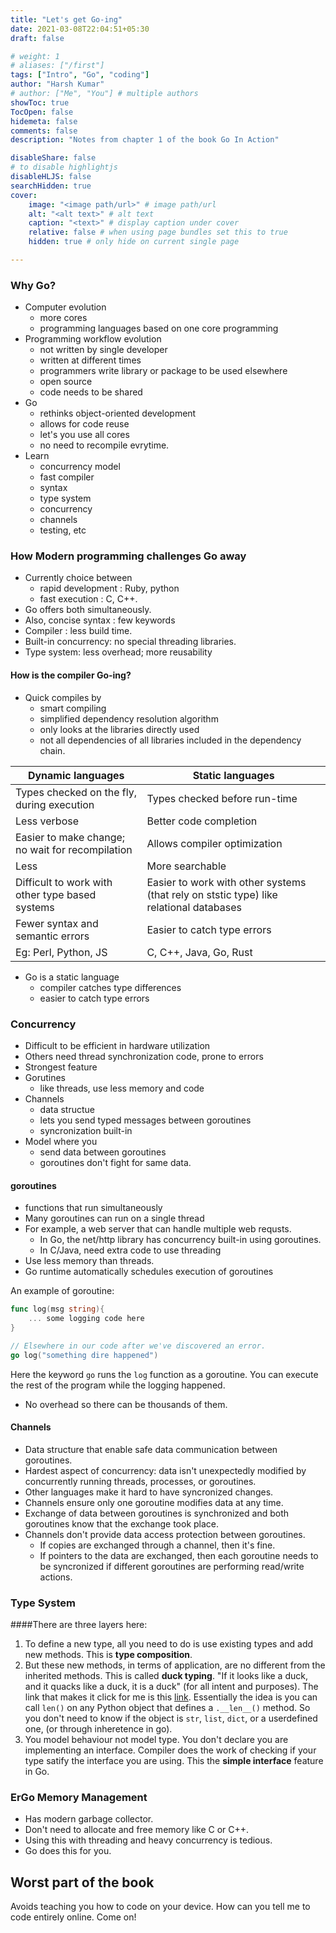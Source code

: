 ```yaml
---
title: "Let's get Go-ing"
date: 2021-03-08T22:04:51+05:30
draft: false

# weight: 1
# aliases: ["/first"]
tags: ["Intro", "Go", "coding"]
author: "Harsh Kumar"
# author: ["Me", "You"] # multiple authors
showToc: true
TocOpen: false
hidemeta: false
comments: false
description: "Notes from chapter 1 of the book Go In Action"

disableShare: false
# to disable highlightjs
disableHLJS: false
searchHidden: true
cover:
    image: "<image path/url>" # image path/url
    alt: "<alt text>" # alt text
    caption: "<text>" # display caption under cover
    relative: false # when using page bundles set this to true
    hidden: true # only hide on current single page

---
```

### Why Go?
- Computer evolution
  - more cores
  - programming languages based on one core programming
- Programming workflow evolution
  - not written by single developer
  - written at different times
  - programmers write library or package to be used elsewhere
  - open source
  - code needs to be shared
- Go
  - rethinks object-oriented development
  - allows for code reuse
  - let's you use all cores
  - no need to recompile evrytime.
- Learn
  - concurrency model
  - fast compiler
  - syntax
  - type system
  - concurrency
  - channels
  - testing, etc

### How Modern programming challenges Go away
- Currently choice between
  - rapid development : Ruby, python
  - fast execution : C, C++.
- Go offers both simultaneously.
- Also, concise syntax : few keywords
- Compiler : less build time.
- Built-in concurrency: no special threading libraries.
- Type system: less overhead; more reusability

#### How is the compiler Go-ing?
- Quick compiles by
  - smart compiling
  - simplified dependency resolution algorithm
  - only looks at the libraries directly used
  - not all dependencies of all libraries included in the dependency chain.

| Dynamic languages | Static languages |
|----|----|
| Types checked on the fly, during execution | Types checked before run-time |
| Less verbose  | Better code completion  |
| Easier to make change; no wait for recompilation  | Allows compiler optimization  |
| Less  | More searchable |
| Difficult to work with other type based systems  |  Easier to work with other systems (that rely on ststic type) like relational databases |
| Fewer syntax and semantic errors  | Easier to catch type errors |
| Eg: Perl, Python, JS | C, C++, Java, Go, Rust  |

- Go is a static language
  - compiler catches type differences
  - easier to catch type errors

### Concurrency
- Difficult to be efficient in hardware utilization
- Others need thread synchronization code, prone to errors
- Strongest feature
- Gorutines
  - like threads, use less memory and code
- Channels
  - data structue
  - lets you send typed messages between goroutines
  - syncronization built-in
- Model where you
  - send data between goroutines
  - goroutines don't fight for same data.

#### goroutines
- functions that run simultaneously
- Many goroutines can run on a single thread
- For example, a web server that can handle multiple web requsts.
  - In Go, the net/http library has concurrency built-in using goroutines.
  - In C/Java, need extra code to use threading
- Use less memory than threads.
- Go runtime automatically schedules execution of goroutines

An example of goroutine:
```go
func log(msg string){
    ... some logging code here
}

// Elsewhere in our code after we've discovered an error.
go log("something dire happened")
```

Here the keyword `go` runs the `log` function as a goroutine. You can execute the rest of the program while the logging happened.

- No overhead so there can be thousands of them.

#### Channels
- Data structure that enable safe data communication between goroutines.
- Hardest aspect of concurrency: data isn't unexpectedly modified by concurrently running threads, processes, or goroutines.
- Other languages make it hard to have syncronized changes.
- Channels ensure only one goroutine modifies data at any time.
- Exchange of data between goroutines is synchronized and both goroutines know that the exchange took place.
- Channels don't provide data access protection between goroutines.
  - If copies are exchanged through a channel, then it's fine.
  - If pointers to the data are exchanged, then each goroutine needs to be syncronized if different goroutines are performing read/write actions.

### Type System
<!-- - Heirarchy-free type system.
- Uses **composition** : Just embed types to reuse their functionality
- Not inheritance-based.
- Types are **composed** of smaller types.

#### Simple
- Built-in as well as user-defined types.
- Built-in like `int` and `strings`.
- User-defined types look and operate similarly to C.
- Types can also declare methods that operate on that data.
- Go developers build small types and embed them into lareger types.
- I don't know the syntax of go or Java. I don't understand their explanation about the type system.
- Maybe I will come back later to see what's happening. -->


####There are three layers here:
1. To define a new type, all you need to do is use existing types and add new methods. This is **type composition**.
2. But these new methods, in terms of application, are no different from the inherited methods. This is called **duck typing**. "If it looks like a duck, and it quacks like a duck, it is a duck" (for all intent and purposes). The link that makes it click for me is this [link](https://realpython.com/lessons/duck-typing/). Essentially the idea is you can call `len()` on any Python object that defines a `.__len__()` method. So you don't need to know if the object is `str`, `list`, `dict`, or a userdefined one, (or through inheretence in go).
3. You model behaviour not model type. You don't declare you are implementing an interface. Compiler does the work of checking if your type satify the interface you are using. This the **simple interface** feature in Go.

### ErGo Memory Management
- Has modern garbage collector.
- Don't need to allocate and free memory like C or C++.
- Using this with threading and heavy concurrency is tedious.
- Go does this for you.

## Worst part of the book
Avoids teaching you how to code on your device. How can you tell me to code entirely online. Come on! 
